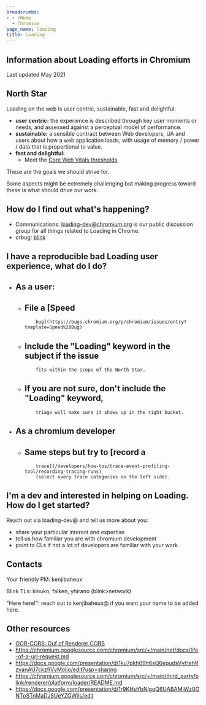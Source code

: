```yaml
---
breadcrumbs:
- - /Home
  - Chromium
page_name: loading
title: Loading
---
```


## Information about Loading efforts in Chromium

Last updated May 2021

## **North Star**

Loading on the web is user centric, sustainable, fast and delightful.

*   **user centric:** the experience is described through key user
            moments or needs, and assessed against a perceptual model of
            performance.
*   **sustainable:** a sensible contract between Web developers, UA and
            users about how a web application loads, with usage of memory /
            power / data that is proportional to value.
*   **fast and delightful:**
    *   Meet the [Core Web Vitals
                thresholds](https://web.dev/defining-core-web-vitals-thresholds/)

These are the goals we should strive for.

Some aspects might be extremely challenging but making progress toward these is
what should drive our work.

## How do I find out what's happening?

*   Communications: loading-dev@chromium.org is our public discussion
            group for all things related to Loading in Chrome.
*   crbug:
            [blink](https://bugs.chromium.org/p/chromium/issues/list?can=2&q=component%3ABlink%3ELoader%2CBlink%3ENetwork%2CBlink%3EServiceWorker%2CBlink%3EWorker&sort=pri+-component&colspec=ID+Pri+M+Stars+ReleaseBlock+Component+Status+Owner+Summary+OS+Modified&x=m&y=releaseblock&cells=ids)

## I have a reproducible bad Loading user experience, what do I do?

*   ## As a user:
    *   ## File a [Speed
                bug](https://bugs.chromium.org/p/chromium/issues/entry?template=Speed%20Bug)
    *   ## Include the "Loading" keyword in the subject if the issue
                fits within the scope of the North Star.
    *   ## If you are not sure, don't include the "Loading" keyword,
                triage will make sure it shows up in the right bucket.
*   ## As a chromium developer
    *   ## Same steps but try to [record a
                trace](/developers/how-tos/trace-event-profiling-tool/recording-tracing-runs)
                (select every trace categories on the left side).

## I'm a dev and interested in helping on Loading. How do I get started?

Reach out via loading-dev@ and tell us more about you:

*   share your particular interest and expertise
*   tell us how familiar you are with chromium development
*   point to CLs if not a lot of developers are familiar with your work

## Contacts

Your friendly PM: kenjibaheux

Blink TLs: kinuko, falken, yhirano (blink&gt;network)

"Here here!": reach out to kenjibaheux@ if you want your name to be added here.

## Other resources

*   [OOR-CORS: Ouf of Renderer CORS](/Home/loading/oor-cors)
*   <https://chromium.googlesource.com/chromium/src/+/main/net/docs/life-of-a-url-request.md>
*   <https://docs.google.com/presentation/d/1ku7pkh09h6sQ6epudsVvHehRzvanAU7ckzfiVvMoljo/edit?usp=sharing>
*   <https://chromium.googlesource.com/chromium/src/+/main/third_party/blink/renderer/platform/loader/README.md>
*   <https://docs.google.com/presentation/d/1r9KHuYbNlgqQ6UABAMiWz0ONTpSTnMaDJ8UeYZGWjls/edit>